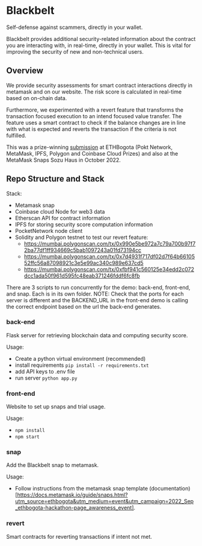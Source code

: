 # Blackbelt

Self-defense against scammers, directly in your wallet.

Blackbelt provides additional security-related information about the contract you are interacting with, in real-time,
directly in your wallet. This is vital for improving the security of new and non-technical users.

## Overview

We provide security assessments for smart contract interactions directly in metamask and on our website. The risk score is calculated in real-time based on on-chain data. 

Furthermore, we experimented with a revert feature that transforms the transaction focused execution to an intend focused value transfer. The feature uses a smart contract to check if the balance changes are in line with what is expected and reverts the transaction if the criteria is not fulfilled. 

This was a prize-winning [submission](https://ethglobal.com/showcase/blackbelt-vp2d4) at ETHBogota (Pokt Network, MetaMask, IPFS, Polygon and Coinbase Cloud Prizes) and also at the MetaMask Snaps Sozu Haus in October 2022.

## Repo Structure and Stack



Stack:

- Metamask snap
- Coinbase cloud Node for web3 data
- Etherscan API for contract information
- IPFS for storing security score computation information
- PocketNetwork node client
- Solidity and Polygon testnet to test our revert feature:
   - https://mumbai.polygonscan.com/tx/0x990e5be972a7c79a700b97f72ba77df1ff934669c5bab1097243a01fd73194cc
   - https://mumbai.polygonscan.com/tx/0x7d4931f717df02d7f64b6610552ffc56a87098921c3e5e99ac340c989e637cd5
   - https://mumbai.polygonscan.com/tx/0xfbf941c560125e34edd2c072dcc1ada50f961d595fc48eab371246fddf6fc8fb

There are 3 scripts to run concurrently for the demo: back-end, front-end, and snap. Each is in its own folder. NOTE: Check that the ports for each server is different and the BACKEND_URL in the front-end demo is calling the correct endpoint based on the url the back-end generates.

### back-end

Flask server for retrieving blockchain data and computing security score.

Usage:

- Create a python virtual environment (recommended)
- install requirements `pip install -r requirements.txt`
- add API keys to .env file
- run server `python app.py`

### front-end

Website to set up snaps and trial usage.

Usage:

- `npm install`
- `npm start`

### snap

Add the Blackbelt snap to metamask.

Usage:
- Follow instructions from the metamask snap template (documentation)[https://docs.metamask.io/guide/snaps.html?utm_source=ethbogota&utm_medium=event&utm_campaign=2022_Sep_ethbogota-hackathon-page_awareness_event].


### revert

Smart contracts for reverting transactions if intent not met.

